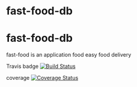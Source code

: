 # fast-food-db

# fast-food-db
fast-food is an application food easy food delivery

Travis badge      [![Build Status](https://travis-ci.org/akram256/fast-food-db.svg?branch=orders)](https://travis-ci.org/akram256/fast-food-db)

coverage          [![Coverage Status](https://coveralls.io/repos/github/akram256/fast-food-db/badge.svg?branch=orders)](https://coveralls.io/github/akram256/fast-food-db?branch=orders)
